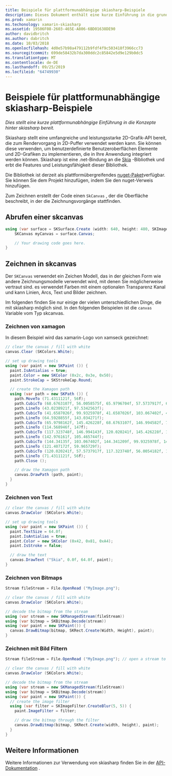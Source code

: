 ```yaml
---
title: Beispiele für plattformunabhängige skiasharp-Beispiele
description: Dieses Dokument enthält eine kurze Einführung in die grundlegenden skiasharp-Konzepte. Insbesondere werden das Abrufen und zeichnen auf einem skcanvas erläutert.
ms.prod: xamarin
ms.techonology: xamarin-skiasharp
ms.assetid: 19506F08-2603-465E-A806-6BD01638DE90
author: davidbritch
ms.author: dabritch
ms.date: 10/03/2018
ms.openlocfilehash: 4d0e57b98a479112b9fdf4f9c503418f3966cc73
ms.sourcegitcommit: 699de58432b7da300ddc2c85842e5d9e129b0dc5
ms.translationtype: MT
ms.contentlocale: de-DE
ms.lasthandoff: 09/25/2019
ms.locfileid: "64749930"
---
```

# <a name="skiasharp-platform-independent-examples"></a>Beispiele für plattformunabhängige skiasharp-Beispiele

_Dies stellt eine kurze plattformunabhängige Einführung in die Konzepte hinter skiasharp bereit._

Skiasharp stellt eine umfangreiche und leistungsstarke 2D-Grafik-API bereit, die zum Rendervorgang in 2D-Puffer verwendet werden kann.  Sie können diese verwenden, um benutzerdefinierte Benutzeroberflächen Elemente und 2D-Grafiken zu implementieren, die in Ihre Anwendung integriert werden können. Skiasharp ist eine .net-Bindung an die [Skia](https://skia.org) -Bibliothek und erbt die Features und Leistungsfähigkeit dieser Bibliothek.

Die Bibliothek ist derzeit als plattformübergreifendes [nuget-Paket](https://www.nuget.org/packages/SkiaSharp)verfügbar. Sie können Sie dem Projekt hinzufügen, indem Sie den nuget-Verweis hinzufügen.

Zum Zeichnen erstellt der Code einen `SkCanvas` , der die Oberfläche beschreibt, in der die Zeichnungsvorgänge stattfinden.

## <a name="obtaining-an-skcanvas"></a>Abrufen einer skcanvas

```csharp
using (var surface = SKSurface.Create (width: 640, height: 480, SKImageInfo.PlatformColorType, SKAlphaType.Premul)) {
    SKCanvas myCanvas = surface.Canvas;

    // Your drawing code goes here.
}
```

## <a name="drawing-on-skcanvas"></a>Zeichnen in skcanvas

Der `SKCanvas` verwendet ein Zeichen Modell, das in der gleichen Form wie andere Zeichnungsmodelle verwendet wird, mit denen Sie möglicherweise vertraut sind. es verwendet Farben mit einem optionalen Transparenz Kanal und kann Linien, Arcs, Text und Bilder zeichnen.

Im folgenden finden Sie nur einige der vielen unterschiedlichen Dinge, die mit skiasharp möglich sind.  In den folgenden Beispielen ist die `canvas` Variable vom Typ skcanvas.

### <a name="drawing-xamagon"></a>Zeichnen von xamagon

In diesem Beispiel wird das xamarin-Logo von xamseck gezeichnet:

```csharp
// clear the canvas / fill with white
canvas.Clear (SKColors.White);

// set up drawing tools
using (var paint = new SKPaint ()) {
  paint.IsAntialias = true;
  paint.Color = new SKColor (0x2c, 0x3e, 0x50);
  paint.StrokeCap = SKStrokeCap.Round;

  // create the Xamagon path
  using (var path = new SKPath ()) {
    path.MoveTo (71.4311121f, 56f);
    path.CubicTo (68.6763107f, 56.0058575f, 65.9796704f, 57.5737917f, 64.5928855f, 59.965729f);
    path.LineTo (43.0238921f, 97.5342563f);
    path.CubicTo (41.6587026f, 99.9325978f, 41.6587026f, 103.067402f, 43.0238921f, 105.465744f);
    path.LineTo (64.5928855f, 143.034271f);
    path.CubicTo (65.9798162f, 145.426228f, 68.6763107f, 146.994582f, 71.4311121f, 147f);
    path.LineTo (114.568946f, 147f);
    path.CubicTo (117.323748f, 146.994143f, 120.020241f, 145.426228f, 121.407172f, 143.034271f);
    path.LineTo (142.976161f, 105.465744f);
    path.CubicTo (144.34135f, 103.067402f, 144.341209f, 99.9325978f, 142.976161f, 97.5342563f);
    path.LineTo (121.407172f, 59.965729f);
    path.CubicTo (120.020241f, 57.5737917f, 117.323748f, 56.0054182f, 114.568946f, 56f);
    path.LineTo (71.4311121f, 56f);
    path.Close ();

    // draw the Xamagon path
    canvas.DrawPath (path, paint);
  }
}
```

### <a name="drawing-text"></a>Zeichnen von Text

```csharp
// clear the canvas / fill with white
canvas.DrawColor (SKColors.White);

// set up drawing tools
using (var paint = new SKPaint ()) {
  paint.TextSize = 64.0f;
  paint.IsAntialias = true;
  paint.Color = new SKColor (0x42, 0x81, 0xA4);
  paint.IsStroke = false;

  // draw the text
  canvas.DrawText ("Skia", 0.0f, 64.0f, paint);
}
```

### <a name="drawing-bitmaps"></a>Zeichnen von Bitmaps

```csharp
Stream fileStream = File.OpenRead ("MyImage.png");

// clear the canvas / fill with white
canvas.DrawColor (SKColors.White);

// decode the bitmap from the stream
using (var stream = new SKManagedStream(fileStream))
using (var bitmap = SKBitmap.Decode(stream))
using (var paint = new SKPaint()) {
  canvas.DrawBitmap(bitmap, SKRect.Create(Width, Height), paint);
}
```

### <a name="drawing-with-image-filters"></a>Zeichnen mit Bild Filtern

```csharp
Stream fileStream = File.OpenRead ("MyImage.png"); // open a stream to an image file

// clear the canvas / fill with white
canvas.DrawColor (SKColors.White);

// decode the bitmap from the stream
using (var stream = new SKManagedStream(fileStream))
using (var bitmap = SKBitmap.Decode(stream))
using (var paint = new SKPaint()) {
  // create the image filter
  using (var filter = SKImageFilter.CreateBlur(5, 5)) {
    paint.ImageFilter = filter;

    // draw the bitmap through the filter
    canvas.DrawBitmap(bitmap, SKRect.Create(width, height), paint);
  }
}
```

## <a name="more-information"></a>Weitere Informationen

Weitere Informationen zur Verwendung von skiasharp finden Sie in der [API-Dokumentation](https://docs.microsoft.com/dotnet/api/skiasharp) .
